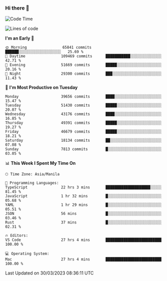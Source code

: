 ### Hi there 👋

<!--START_SECTION:waka-->
![Code Time](http://img.shields.io/badge/Code%20Time-3%2C796%20hrs%2027%20mins-blue)

![Lines of code](https://img.shields.io/badge/From%20Hello%20World%20I%27ve%20Written-101.2%20million%20lines%20of%20code-blue)

**I'm an Early 🐤** 

```text
🌞 Morning                65841 commits       ██████░░░░░░░░░░░░░░░░░░░   25.69 % 
🌆 Daytime                109469 commits      ███████████░░░░░░░░░░░░░░   42.71 % 
🌃 Evening                51669 commits       █████░░░░░░░░░░░░░░░░░░░░   20.16 % 
🌙 Night                  29300 commits       ███░░░░░░░░░░░░░░░░░░░░░░   11.43 % 
```
📅 **I'm Most Productive on Tuesday** 

```text
Monday                   39656 commits       ████░░░░░░░░░░░░░░░░░░░░░   15.47 % 
Tuesday                  51430 commits       █████░░░░░░░░░░░░░░░░░░░░   20.07 % 
Wednesday                43176 commits       ████░░░░░░░░░░░░░░░░░░░░░   16.85 % 
Thursday                 49391 commits       █████░░░░░░░░░░░░░░░░░░░░   19.27 % 
Friday                   46679 commits       █████░░░░░░░░░░░░░░░░░░░░   18.21 % 
Saturday                 18134 commits       ██░░░░░░░░░░░░░░░░░░░░░░░   07.08 % 
Sunday                   7813 commits        █░░░░░░░░░░░░░░░░░░░░░░░░   03.05 % 
```


📊 **This Week I Spent My Time On** 

```text
🕑︎ Time Zone: Asia/Manila

💬 Programming Languages: 
TypeScript               22 hrs 3 mins       ████████████████████░░░░░   81.45 % 
JavaScript               1 hr 32 mins        █░░░░░░░░░░░░░░░░░░░░░░░░   05.68 % 
YAML                     1 hr 29 mins        █░░░░░░░░░░░░░░░░░░░░░░░░   05.51 % 
JSON                     56 mins             █░░░░░░░░░░░░░░░░░░░░░░░░   03.46 % 
Rust                     37 mins             █░░░░░░░░░░░░░░░░░░░░░░░░   02.31 % 

🔥 Editors: 
VS Code                  27 hrs 4 mins       █████████████████████████   100.00 % 

💻 Operating System: 
Mac                      27 hrs 4 mins       █████████████████████████   100.00 % 
```


 Last Updated on 30/03/2023 08:36:11 UTC
<!--END_SECTION:waka-->


<!--
**rad182/rad182** is a ✨ _special_ ✨ repository because its `README.md` (this file) appears on your GitHub profile.

Here are some ideas to get you started:

- 🔭 I’m currently working on ...
- 🌱 I’m currently learning ...
- 👯 I’m looking to collaborate on ...
- 🤔 I’m looking for help with ...
- 💬 Ask me about ...
- 📫 How to reach me: ...
- 😄 Pronouns: ...
- ⚡ Fun fact: ...
-->
